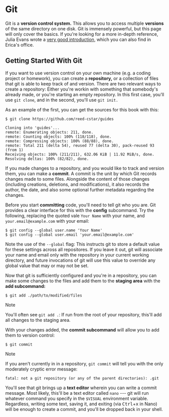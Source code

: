# Git

Git is a **version control system.** This allows you to access multiple
**versions** of the same directory on one disk. Git is immensely powerful,
but this page will only cover the basics. If you're looking for a more
in-depth reference, Julia Evans wrote a [very good
introduction](https://jvns.ca/blog/2024/04/25/new-zine--how-git-works-/),
which you can also find in Erica's office.

## Getting Started With Git

If you want to use version control on your own machine (e.g. a coding project
or homework), you can create a **repository,** or a collection of files that
git is able to keep track of and version. There are two relevant ways to
create a repository: Either you're workin with something that somebody's
already made, or you're starting an empty repository. In this first case,
you'll use `git clone`, and in the second, you'll use `git init.`

As an example of the first, you can get the sources for this book with this:

```shell
$ git clone https://github.com/reed-cstar/guides

Cloning into 'guides'...
remote: Enumerating objects: 211, done.
remote: Counting objects: 100% (118/118), done.
remote: Compressing objects: 100% (88/88), done.
remote: Total 211 (delta 54), reused 77 (delta 30), pack-reused 93 (from 1)
Receiving objects: 100% (211/211), 632.06 KiB | 11.92 MiB/s, done.
Resolving deltas: 100% (82/82), done.
```

If you made changes to a repository, and you would like to track and version
them, you can make a **commit**. A commit is the unit by which Git records
changes made to some files. Alongside the content of those changes (including
creations, deletions, and modifications), it also records the author, the
date, and also some optional further metadata regarding the changes.

Before you start **committing** code, you'll need to tell git who you are.
Git provides a clear interface for this with the **config** subcommand. Try
the following, replacing the quoted vale `Your Name` with your name, and
`your.email@example.com` with your email:

```shell
$ git config --global user.name 'Your Name'
$ git config --global user.email 'your.email@example.com'
```

Note the use of the `--global` flag: This instructs git to store a default
value for these settings across all repositores. If you leave it out, git
will associate your name and email only with the repository in your current
working directory, and future invocations of git will use this value to
override any global value that may or may not be set.

Now that git is sufficiently configured and you're in a repository, you can
make some changes to the files and add them to the **staging area** with the **add subcommand:**

```shell
$ git add ./path/to/modified/files
```

> [!NOTE]
>
> You'll often see `git add .`: If run from the root of your repository,
> this'll add all changes to the staging area.

With your changes added, the **commit subcommand** will allow you to add them
to version control:

```shell
$ git commit
```

> [!NOTE]
>
> If you aren't currently in in a repository, `git commit` will tell you with
> the only moderately cryptic error message:
> ```
> fatal: not a git repository (or any of the parent directories): .git
> ```

You'll see that git brings up a **text editor** wherein you can write a
commit message. Most likely, this'll be a text editor called `nano` --- git
will run whatever command you specify in the `$VISUAL` environment variable.
Regardless, writing some text, saving it, and exiting (via
<kbd>Ctrl</kbd>+<kbd>x</kbd> in Nano) will be enough to create a commit, and you'll be dropped back in your shell.
